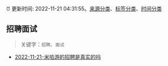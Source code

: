 :alarm_clock: 更新时间: 2022-11-21 04:31:55。[来源分类](../README.md)、[标签分类](../TAGS.md)、[时间分类](../TIMELINE.md)

## 招聘面试


> 关键字：`招聘`、`面试`



- [2022-11-21-米哈游的招聘是真实的吗](https://www.v2ex.com/t/896726) 